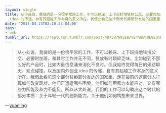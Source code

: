 ```yaml
---
layout: single
title: 从小处说，我做的是一份很平常的工作，不可以赖床、上下班挤地铁挤公交、必要时加班，和其它工作并无不同。甚或有时琐碎乏味，比如碰到不那么好的产品时，比如大量信息涌来消化不良时。但我始终觉得每日的采访聊天，观点碰撞，以及国内外创业
  idea 的传递，自有其超越工作本身的意义所在。我借此看见这个部分贫瘠部分发达的国家里，走在最前的这部分人打算如何改变现状，他们正遭逢哪些困境，他们如何用智力本能应对，又有哪些力所能及和力不能及。所以从大处说，我们的工作可以勾勒出这个时代的部分本质：关于年轻一代的创新能力，关于他们如何构想未来世界。
date: '2013-04-24T02:10:23-04:00'
tags:
- web
tumblr_url: https://rapturer.tumblr.com/post/48758769518/%E4%BB%8E%E5%B0%8F%E5%A4%84%E8%AF%B4%E6%88%91%E5%81%9A%E7%9A%84%E6%98%AF%E4%B8%80%E4%BB%BD%E5%BE%88%E5%B9%B3%E5%B8%B8%E7%9A%84%E5%B7%A5%E4%BD%9C%E4%B8%8D%E5%8F%AF%E4%BB%A5%E8%B5%96%E5%BA%8A%E4%B8%8A%E4%B8%8B%E7%8F%AD%E6%8C%A4%E5%9C%B0%E9%93%81%E6%8C%A4%E5%85%AC%E4%BA%A4%E5%BF%85%E8%A6%81%E6%97%B6%E5%8A%A0%E7%8F%AD%E5%92%8C%E5%85%B6%E5%AE%83%E5%B7%A5%E4%BD%9C%E5%B9%B6%E6%97%A0%E4%B8%8D%E5%90%8C%E7%94%9A
---
```

> 从小处说，我做的是一份很平常的工作，不可以赖床、上下班挤地铁挤公交、必要时加班，和其它工作并无不同。甚或有时琐碎乏味，比如碰到不那么好的产品时，比如大量信息涌来消化不良时。但我始终觉得每日的采访聊天，观点碰撞，以及国内外创业 idea 的传递，自有其超越工作本身的意义所在。我借此看见这个部分贫瘠部分发达的国家里，走在最前的这部分人打算如何改变现状，他们正遭逢哪些困境，他们如何用智力本能应对，又有哪些力所能及和力不能及。所以从大处说，我们的工作可以勾勒出这个时代的部分本质：关于年轻一代的创新能力，关于他们如何构想未来世界。

—[yuanling](http://www.36kr.com/p/202743.html)
